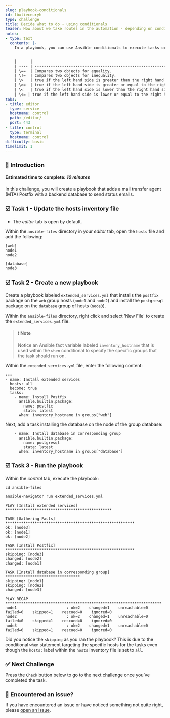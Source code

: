 ```yaml
---
slug: playbook-conditionals
id: lbxtieceuryh
type: challenge
title: Decide what to do - using conditionals
teaser: How about we take routes in the automation - depending on conditions?
notes:
- type: text
  contents: |-
    In a playbook, you can use Ansible conditionals to execute tasks or plays when certain conditions are met. To implement a conditional, the `when` statement must be used, followed by the condition to test. The condition is expressed using one of the available operators like


    |      |                                                                        |
    | ---- | ---------------------------------------------------------------------- |
    | \==  | Compares two objects for equality.                                     |
    | \!=  | Compares two objects for inequality.                                   |
    | \>   | true if the left hand side is greater than the right hand side.        |
    | \>=  | true if the left hand side is greater or equal to the right hand side. |
    | \<   | true if the left hand side is lower than the right hand side.          |
    | \<= | true if the left hand side is lower or equal to the right hand side.   |
tabs:
- title: editor
  type: service
  hostname: control
  path: /editor/
  port: 443
- title: control
  type: terminal
  hostname: control
difficulty: basic
timelimit: 1
---
```

👋 Introduction
===
#### Estimated time to complete: *10 minutes*<p>
In this challenge, you will create a playbook that adds a mail transfer agent (MTA) Postfix with a backend database to send status emails.

☑️ Task 1 - Update the hosts inventory file
===
* The *editor* tab is open by default.

Within the `ansible-files` directory in your *editor* tab, open the `hosts` file and add the following:

```
[web]
node1
node2

[database]
node3
```

☑️ Task 2 - Create a new playbook
===

Create a playbook labeled `extended_services.yml` that installs the `postfix` package on the `web` group hosts (`node1` and `node2`) and install the `postgresql` package on the `database` group of hosts (`node3`).

Within the `ansible-files` directory, right click and select 'New File' to create the `extended_services.yml` file.

>### **❗️ Note**
>Notice an Ansible fact variable labeled `inventory_hostname` that is used within the `when` conditional to specify the specific groups that the task should run on.

Within the `extended_services.yml` file, enter the following content:

```
---
- name: Install extended services
  hosts: all
  become: true
  tasks:
    - name: Install Postfix
      ansible.builtin.package:
        name: postfix
        state: latest
      when: inventory_hostname in groups["web"]
```

Next, add a task installing the database on the node of the group database:

```
    - name: Install database in corresponding group
      ansible.builtin.package:
        name: postgresql
        state: latest
      when: inventory_hostname in groups["database"]
```

☑️ Task 3 - Run the playbook
===

Within the *control* tab, execute the playbook:

```
cd ansible-files
```
```
ansible-navigator run extended_services.yml
```

```
PLAY [Install extended services] ***********************************************

TASK [Gathering Facts] *********************************************************
ok: [node3]
ok: [node1]
ok: [node2]

TASK [Install Postfix] *********************************************************
skipping: [node3]
changed: [node2]
changed: [node1]

TASK [Install database in corresponding group] *********************************
skipping: [node1]
skipping: [node2]
changed: [node3]

PLAY RECAP *********************************************************************
node1                      : ok=2    changed=1    unreachable=0    failed=0    skipped=1    rescued=0    ignored=0
node2                      : ok=2    changed=1    unreachable=0    failed=0    skipped=1    rescued=0    ignored=0
node3                      : ok=2    changed=1    unreachable=0    failed=0    skipped=1    rescued=0    ignored=0
```

Did you notice the `skipping` as you ran the playbook?
This is due to the conditional `when` statement targeting the specific hosts for the tasks even though the `hosts:` label within the `hosts` inventory file is set to `all`.

✅ Next Challenge
===
Press the `Check` button below to go to the next challenge once you’ve completed the task.

🐛 Encountered an issue?
====

If you have encountered an issue or have noticed something not quite right, please [open an issue](https://github.com/ansible/instruqt/issues/new?labels=writing-first-playbook&title=Issue+with+Writing+First+Playbook+slug+ID:+playbook-conditionals&assignees=rlopez133).

<style type="text/css" rel="stylesheet">
  .lightbox {
    display: none;
    position: fixed;
    justify-content: center;
    align-items: center;
    z-index: 999;
    top: 0;
    left: 0;
    right: 0;
    bottom: 0;
    padding: 1rem;
    background: rgba(0, 0, 0, 0.8);
    margin-left: auto;
    margin-right: auto;
    margin-top: auto;
    margin-bottom: auto;
  }
  .lightbox:target {
    display: flex;
  }
  .lightbox img {
    /* max-height: 100% */
    max-width: 60%;
    max-height: 60%;
  }
  img {
    display: block;
    margin-left: auto;
    margin-right: auto;
    width: 100%;
  }
  h1 {
    font-size: 18px;
  }
    h2 {
    font-size: 16px;
    font-weight: 600
  }
    h3 {
    font-size: 14px;
    font-weight: 600
  }
  p span {
    font-size: 14px;
  }
  ul li span {
    font-size: 14px
  }
</style>